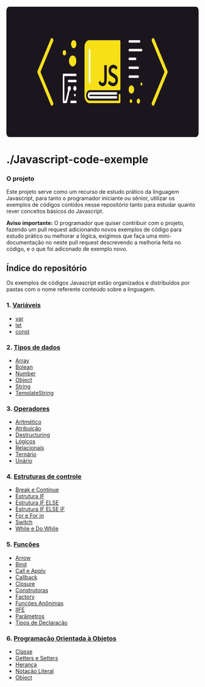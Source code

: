 <p align="center">
  <img alt="Javascript Wallpaper" src=".Github/1_2T2-TMJHLPYxwfjA8S4Urg 1.png" width="752px" height="342px">
</p>

# ./Javascript-code-exemple
### O projeto
Este projeto serve como um recurso de estudo prático da linguagem Javascript, para tanto o programador iniciante ou sênior, utilizar os exemplos de códigos contidos nesse repositório tanto para estudar quanto rever conceitos básicos do Javascript. 

**Aviso importante:** O programador que quiser contribuir com o projeto, fazendo um pull request adicionando novos exemplos de código para estudo prático ou melhorar a lógica, exigimos que faça uma mini-documentação no neste pull request descrevendo a melhoria feita no código, e o que foi adiconado de exemplo novo. 

## Índice do repositório
Os exemplos de códigos Javascript estão organizados e distribuídos por pastas com o nome referente conteúdo sobre a linguagem.

### 1. [Variáveis](https://github.com/Marlinsk/javascript-code-exemple/tree/master/Javascript/vari%C3%A1veis)
- [var](https://github.com/Marlinsk/javascript-code-exemple/tree/master/Javascript/vari%C3%A1veis/var)
- [let](https://github.com/Marlinsk/javascript-code-exemple/tree/master/Javascript/vari%C3%A1veis/let)
- [const](https://github.com/Marlinsk/javascript-code-exemple/tree/master/Javascript/vari%C3%A1veis/const)

### 2. [Tipos de dados](https://github.com/Marlinsk/javascript-code-exemple/tree/master/Javascript/tipos%20de%20dados)
- [Array](https://github.com/Marlinsk/javascript-code-exemple/tree/master/Javascript/tipos%20de%20dados/Array)
- [Bolean](https://github.com/Marlinsk/javascript-code-exemple/tree/master/Javascript/tipos%20de%20dados/Boolean)   
- [Number](https://github.com/Marlinsk/javascript-code-exemple/tree/master/Javascript/tipos%20de%20dados/Number)
- [Object](https://github.com/Marlinsk/javascript-code-exemple/tree/master/Javascript/tipos%20de%20dados/Object)
- [String](https://github.com/Marlinsk/javascript-code-exemple/tree/master/Javascript/tipos%20de%20dados/String)
- [TemplateString](https://github.com/Marlinsk/javascript-code-exemple/tree/master/Javascript/tipos%20de%20dados/Template%20String)

### 3. [Operadores](https://github.com/Marlinsk/javascript-code-exemple/tree/master/Javascript/operadores)
- [Aritmético](https://github.com/Marlinsk/javascript-code-exemple/tree/master/Javascript/operadores/Aritm%C3%A9tico)
- [Atribuição](https://github.com/Marlinsk/javascript-code-exemple/tree/master/Javascript/operadores/Atribui%C3%A7%C3%A3o)
- [Destructuring](https://github.com/Marlinsk/javascript-code-exemple/tree/master/Javascript/operadores/Destructuring)
- [Lógicos](https://github.com/Marlinsk/javascript-code-exemple/tree/master/Javascript/operadores/L%C3%B3gicos)
- [Relacionais](https://github.com/Marlinsk/javascript-code-exemple/tree/master/Javascript/operadores/Relacionais)
- [Ternário](https://github.com/Marlinsk/javascript-code-exemple/tree/master/Javascript/operadores/Tern%C3%A1rio)
- [Unário](https://github.com/Marlinsk/javascript-code-exemple/tree/master/Javascript/operadores/Un%C3%A1rio)

### 4. [Estruturas de controle](https://github.com/Marlinsk/javascript-code-exemple/tree/master/Javascript/estruturas%20de%20controle)
- [Break e Continue](https://github.com/Marlinsk/javascript-code-exemple/tree/master/Javascript/estruturas%20de%20controle/Break%20e%20Continue)
- [Estrutura IF](https://github.com/Marlinsk/javascript-code-exemple/tree/master/Javascript/estruturas%20de%20controle/Estrutura%20IF)
- [Estrutura IF ELSE](https://github.com/Marlinsk/javascript-code-exemple/tree/master/Javascript/estruturas%20de%20controle/Estrutura%20IF%20ELSE)
- [Estrutura IF ELSE IF](https://github.com/Marlinsk/javascript-code-exemple/tree/master/Javascript/estruturas%20de%20controle/Estrutura%20IF%20ELSE%20IF)
- [For e For in](https://github.com/Marlinsk/javascript-code-exemple/tree/master/Javascript/estruturas%20de%20controle/For%20e%20For%20in)
- [Switch](https://github.com/Marlinsk/javascript-code-exemple/tree/master/Javascript/estruturas%20de%20controle/Switch)
- [While e Do While](https://github.com/Marlinsk/javascript-code-exemple/tree/master/Javascript/estruturas%20de%20controle/While%20e%20Do%20While)

### 5. [Funções](https://github.com/Marlinsk/javascript-code-exemple/tree/master/Javascript/fun%C3%A7%C3%B5es)
- [Arrow](https://github.com/Marlinsk/javascript-code-exemple/tree/master/Javascript/fun%C3%A7%C3%B5es/Arrow)
- [Bind](https://github.com/Marlinsk/javascript-code-exemple/tree/master/Javascript/fun%C3%A7%C3%B5es/Bind)
- [Call e Apply](https://github.com/Marlinsk/javascript-code-exemple/tree/master/Javascript/fun%C3%A7%C3%B5es/Call%20e%20Apply)
- [Callback](https://github.com/Marlinsk/javascript-code-exemple/tree/master/Javascript/fun%C3%A7%C3%B5es/Callback)
- [Closure](https://github.com/Marlinsk/javascript-code-exemple/tree/master/Javascript/fun%C3%A7%C3%B5es/Closure)
- [Construtoras](https://github.com/Marlinsk/javascript-code-exemple/tree/master/Javascript/fun%C3%A7%C3%B5es/Construtoras)
- [Factory](https://github.com/Marlinsk/javascript-code-exemple/tree/master/Javascript/fun%C3%A7%C3%B5es/Factory)
- [Funções Anônimas](https://github.com/Marlinsk/javascript-code-exemple/tree/master/Javascript/fun%C3%A7%C3%B5es/Fun%C3%A7%C3%B5es%20An%C3%B4nimas)
- [IIFE](https://github.com/Marlinsk/javascript-code-exemple/tree/master/Javascript/fun%C3%A7%C3%B5es/IIFE)
- [Parâmetros](https://github.com/Marlinsk/javascript-code-exemple/tree/master/Javascript/fun%C3%A7%C3%B5es/Par%C3%A2metros)
- [Tipos de Declaração](https://github.com/Marlinsk/javascript-code-exemple/tree/master/Javascript/fun%C3%A7%C3%B5es/Tipos%20de%20Declara%C3%A7%C3%A3o)

### 6. [Programação Orientada à Objetos](https://github.com/Marlinsk/javascript-code-exemple/tree/master/Javascript/poo)
- [Classe](https://github.com/Marlinsk/javascript-code-exemple/tree/master/Javascript/poo/Classe)
- [Getters e Setters](https://github.com/Marlinsk/javascript-code-exemple/tree/master/Javascript/poo/Getters%20e%20Setters)
- [Herança](https://github.com/Marlinsk/javascript-code-exemple/tree/master/Javascript/poo/Heran%C3%A7a)
- [Notação Literal](https://github.com/Marlinsk/javascript-code-exemple/tree/master/Javascript/poo/Nota%C3%A7%C3%A3o%20Literal)
- [Object](https://github.com/Marlinsk/javascript-code-exemple/tree/master/Javascript/poo/Object)
